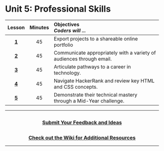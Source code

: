# Unit 5: Professional Skills

|                                                    Lesson                                                     | Minutes | Objectives <br> _Coders will ..._                                    |
| :-----------------------------------------------------------------------------------------------------------: | :-----: | :------------------------------------------------------------------- |
| [**1**](https://docs.google.com/presentation/d/1oOEQkrPMqnoU41ybT9NiyagSr7V8DK-p6xwm8Q0JlXA/edit?usp=sharing) |   45    | Export projects to a shareable online portfolio                      |
| [**2**](https://docs.google.com/presentation/d/13l1a3NbZUAUzPBbkY-Jtf3N2CTvxyJADTul1MGBH0Cs/edit?usp=sharing) |   45    | Communicate appropriately with a variety of audiences through email. |
| [**3**](https://docs.google.com/presentation/d/13wBMQGl8RfSANsWUBrK3OIkooFD9bLp1h6IKEY7M2WI/edit?usp=sharing) |   45    | Articulate pathways to a career in technology.                       |
| [**4**](https://docs.google.com/presentation/d/1GLMRPKS5mmXkncya6XtE4GrCV83esr7ViCPKteUWqYo/edit?usp=sharing) |   45    | Navigate HackerRank and review key HTML and CSS concepts.            |
| [**5**](https://docs.google.com/presentation/d/18XIET48T-vOn6KdUIgck_vbh7MlWc4mafqVuztmxppk/edit?usp=sharing) |   45    | Demonstrate their technical mastery through a Mid-Year challenge.    |

---

## <h3 align="center"><a href="https://forms.gle/vyAD1HFwXHZMRXrr9">Submit Your Feedback and Ideas</a></h3>

## <h3 align="center"><a href="https://github.com/itscodenation/curriculum-20-21/wiki">Check out the Wiki for Additional Resources</a></h3>

---
